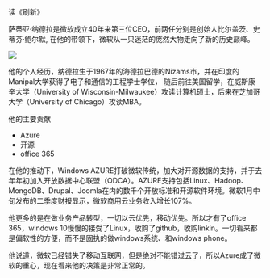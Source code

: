 读《刷新》

萨蒂亚·纳德拉是微软成立40年来第三位CEO，前两任分别是创始人比尔盖茨、史蒂芬·鲍尔默, 在他的带领下，微软从一只迷茫的庞然大物走向了新的历史巅峰。


![](https://tva1.sinaimg.cn/large/007S8ZIlly1gh7kox8067j306403yq37.jpg)

他的个人经历，纳德拉生于1967年的海德拉巴德的Nizams市，并在印度的Manipal大学获得了电子和通信的工程学士学位，
随后前往美国留学，在威斯康辛大学（University of Wisconsin-Milwaukee）攻读计算机硕士，后来在芝加哥大学（University of Chicago）攻读MBA。

他的主要贡献
- Azure
- 开源
- office 365

在他的推动下，Windows AZURE打破微软传统，加大对开源数据的支持，并于去年年初加入开放数据中心联盟（ODCA）。AZURE支持包括Linux、Hadoop、MongoDB、Drupal、Joomla在内的数千个开放标准和开源软件环境。微软1月中旬发布的二季度财报显示，微软商用云业务收入增长107%。

他更多的是在做业务产品转型，一切以云优先，移动优先。所以才有了office 365，windows 10慢慢的接受了Linux，收购了github，收购linkin。一切看来都是偏软性的方便，而不是固执的做windows系统、和windows phone。

他说道，微软已经错失了移动互联网，但是绝对不能错过云了，所以Azure成了微软的重心，现在看来他的决策是非常正常的。